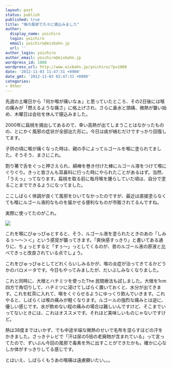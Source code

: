 ```yaml
---
layout: post
status: publish
published: true
title: "喉の風邪で久々に寝込みました"
author:
  display_name: yoichiro
  login: yoichiro
  email: yoichiro@eisbahn.jp
  url: ''
author_login: yoichiro
author_email: yoichiro@eisbahn.jp
wordpress_id: 1808
wordpress_url: http://www.eisbahn.jp/yoichiro/?p=1808
date: '2012-11-03 11:47:31 +0900'
date_gmt: '2012-11-03 02:47:31 +0900'
categories:
- Other
---
```


先週の土曜日から「何か喉が痛いなぁ」と思っていたところ、その2日後には喉の痛みが「燃えるような痛さ」に格上げされ、さらに鼻水と頭痛、微熱が襲い始め、木曜日は会社を休んで寝込みました。

2000年に扁桃を摘出してあるので、幸い高熱が出てしまうことはなかったものの、とにかく風邪の症状が全部出た形に。今日は痰が絡むだけですっかり回復してます。

子供の頃に喉が痛くなった時は、親の手によってルゴールを喉に塗られてました。そうそう、まさにこれ。



割り箸で舌をぐっと押さえられ、綿棒を巻き付けた棒にルゴール液をつけて喉にぐりぐり。きっと皆さんも耳鼻科に行った時にやられたことがあるはず。当然、「うえっ」ってなります。扁桃を取る前に毎月喉を腫らしていた頃は、自分で塗ることまでできるようになってました。

ここしばらく体調が良くて風邪をひいてなかったのですが、最近は直接塗らなくても喉にルゴール液的なものを届かせる便利なものが市販されてるんですね。



実際に使ってたのがこれ。

![](http://www.eisbahn.jp/yoichiro/images/2012/11/thrort.jpg)

これを喉にぴゅっぴゅとすると、そう、ルゴール液を塗られたときのあの「しみるぅ〜〜＞＜」という感覚が襲ってきます。「爽快感すっきり」と書いてある通りに、ちょっとすると「すぅ〜」っとしてくるのが、昔のルゴール液の原液と比べてきっと改良されている点でしょう。

これをぴゅっぴゅとしてどれくらいしみるかが、喉の炎症が治ってきてるかどうかのバロメータです。今日もやってみましたが、だいぶしみなくなりました。

これと同時に、大根とハチミツを使ったThe 民間療法も試しました。大根を1cm四方で角切りして、ハチミツに浸けてしばらく置いておくと、水分が出てきます。これを紅茶に入れて、喉をくぐらせるようにゆっくり飲んでいきます。これやると、しばらくは喉の痛みが軽くなります。ルゴールの強烈な痛みとは逆に、優しい感じです。水が飲めない程の痛みの場合は難しいんですけど、そこまでいってないときには、これはオススメです。それほど美味しいものじゃないですけど。

熱は38度まではいかず、でも中途半端な微熱のせいで毛布を湿らすほどの汗をかきました。さっきテレビで「汗は尿の5倍の老廃物が含まれている」って言ってたので、ずいぶん今回の風邪で毒素を外に出すことができたかも。確かに心なしか体がすっきりしてる感じです。

とはいえ、しばらくもうあの喉痛は遠慮願いたい。。。

